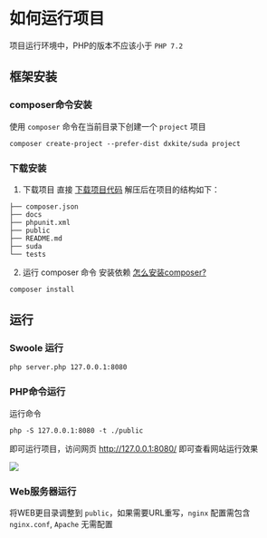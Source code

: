 # 如何运行项目

项目运行环境中，PHP的版本不应该小于 `PHP 7.2`

## 框架安装

### composer命令安装

使用 `composer` 命令在当前目录下创建一个 `project` 项目

```
composer create-project --prefer-dist dxkite/suda project
```


### 下载安装

1. 下载项目
直接 [下载项目代码](https://github.com/dxkite/suda/archive/master.zip) 解压后在项目的结构如下：

```
├── composer.json
├── docs
├── phpunit.xml
├── public
├── README.md
├── suda
└── tests
```

2. 运行 composer 命令 安装依赖 [怎么安装composer?](https://pkg.phpcomposer.com/#how-to-install-composer)

```bash
composer install
```


## 运行

### Swoole 运行 

```
php server.php 127.0.0.1:8080
```


### PHP命令运行

运行命令 

```
php -S 127.0.0.1:8080 -t ./public 
```

即可运行项目，访问网页 http://127.0.0.1:8080/ 即可查看网站运行效果

![](/01-run-suda/run.jpg)

### Web服务器运行

将WEB更目录调整到 `public`，如果需要URL重写，`nginx` 配置需包含 `nginx.conf`, `Apache` 无需配置